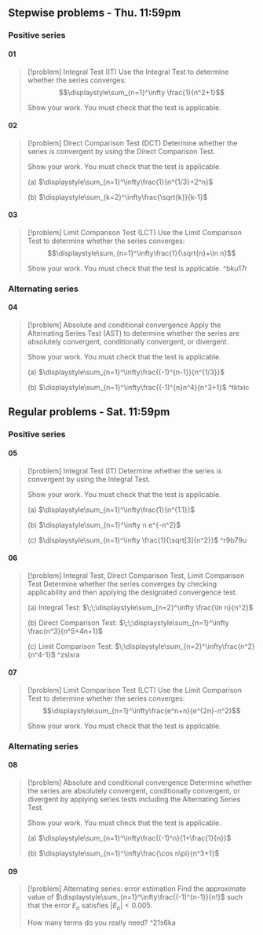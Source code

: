 ## Stepwise problems - Thu. 11:59pm
### Positive series
#### 01
> [!problem] Integral Test (IT)
> Use the Integral Test to determine whether the series converges: $$\displaystyle\sum_{n=1}^\infty \frac{1}{n^2+1}$$
> 
> Show your work. You must check that the test is applicable.
#### 02
> [!problem] Direct Comparison Test (DCT)
> Determine whether the series is convergent by using the Direct Comparison Test.
> 
> Show your work. You must check that the test is applicable.
> 
> (a) $\displaystyle\sum_{n=1}^\infty\frac{1}{n^{1/3}+2^n}$
> 
> (b) $\displaystyle\sum_{k=2}^\infty\frac{\sqrt{k}}{k-1}$
#### 03
> [!problem] Limit Comparison Test (LCT)
> Use the Limit Comparison Test to determine whether the series converges: $$\displaystyle\sum_{n=1}^\infty\frac{1}{\sqrt{n}+\ln n}$$
> 
> Show your work. You must check that the test is applicable. ^bku17r

### Alternating series
#### 04
> [!problem] Absolute and conditional convergence
> Apply the Alternating Series Test (AST) to determine whether the series are absolutely convergent, conditionally convergent, or divergent.
> 
> Show your work. You must check that the test is applicable.
> 
> (a) $\displaystyle\sum_{n=1}^\infty\frac{(-1)^{n-1}}{n^{1/3}}$
> 
> (b) $\displaystyle\sum_{n=1}^\infty\frac{(-1)^{n}n^4}{n^3+1}$ ^tktxic

## Regular problems - Sat. 11:59pm
### Positive series
#### 05
> [!problem] Integral Test (IT)
> Determine whether the series is convergent by using the Integral Test.
> 
> Show your work. You must check that the test is applicable.
> 
> (a) $\displaystyle\sum_{n=1}^\infty\frac{1}{n^{1.1}}$
> 
> (b) $\displaystyle\sum_{n=1}^\infty n e^{-n^2}$
> 
> (c) $\displaystyle\sum_{n=1}^\infty \frac{1}{\sqrt[3]{n^2}}$ ^r9b79u
#### 06
> [!problem] Integral Test, Direct Comparison Test, Limit Comparison Test
> Determine whether the series converges by checking applicability and then applying the designated convergence test.
> 
> (a) Integral Test: $\;\;\displaystyle\sum_{n=2}^\infty \frac{\ln n}{n^2}$
> 
> (b) Direct Comparison Test: $\;\;\displaystyle\sum_{n=1}^\infty \frac{n^3}{n^5+4n+1}$
> 
> (c) Limit Comparison Test: $\;\displaystyle\sum_{n=2}^\infty\frac{n^2}{n^4-1}$ ^zslsra
#### 07
> [!problem] Limit Comparison Test (LCT)
> Use the Limit Comparison Test to determine whether the series converges: $$\displaystyle\sum_{n=1}^\infty\frac{e^n+n}{e^{2n}-n^2}$$
> 
> Show your work. You must check that the test is applicable.

### Alternating series
#### 08
> [!problem] Absolute and conditional convergence
> Determine whether the series are absolutely convergent, conditionally convergent, or divergent by applying series tests including the Alternating Series Test.
> 
> Show your work. You must check that the test is applicable.
> 
> (a) $\displaystyle\sum_{n=1}^\infty\frac{(-1)^n}{1+\frac{1}{n}}$
> 
> (b) $\displaystyle\sum_{n=1}^\infty\frac{\cos n\pi}{n^3+1}$
#### 09
> [!problem] Alternating series: error estimation
> Find the approximate value of $\displaystyle\sum_{n=1}^\infty\frac{(-1)^{n-1}}{n!}$ such that the error $E_n$ satisfies $|E_n|<0.005$.
> 
> How many terms do you really need? ^21s6ka

